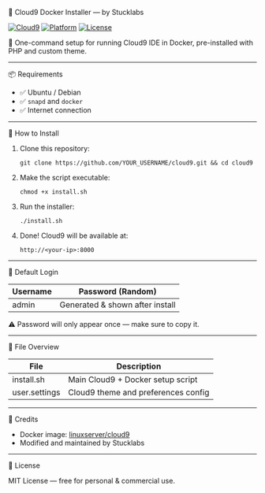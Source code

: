 🧠 Cloud9 Docker Installer — by Stucklabs

[![Cloud9](https://img.shields.io/badge/Cloud9-Docker-blue?logo=docker&style=flat-square)](https://hub.docker.com/r/linuxserver/cloud9)
[![Platform](https://img.shields.io/badge/Platform-Ubuntu%20%7C%20Debian-orange?style=flat-square)](#)
[![License](https://img.shields.io/badge/License-MIT-green?style=flat-square)](#)

🚀 One-command setup for running Cloud9 IDE in Docker, pre-installed with PHP and custom theme.

---

📦 Requirements

- ✅ Ubuntu / Debian
- ✅ `snapd` and `docker`
- ✅ Internet connection

---

🚀 How to Install

1. Clone this repository:

       git clone https://github.com/YOUR_USERNAME/cloud9.git && cd cloud9

2. Make the script executable:

       chmod +x install.sh

3. Run the installer:

       ./install.sh

4. Done! Cloud9 will be available at:

       http://<your-ip>:8000

---

🔐 Default Login

| Username | Password (Random) |
|----------|-------------------|
|   admin  | Generated & shown after install |

⚠️ Password will only appear once — make sure to copy it.

---

📁 File Overview

| File            | Description                            |
|-----------------|----------------------------------------|
|  install.sh     | Main Cloud9 + Docker setup script      |
|  user.settings  | Cloud9 theme and preferences config    |

---

🤝 Credits

- Docker image: [linuxserver/cloud9](https://hub.docker.com/r/linuxserver/cloud9)
- Modified and maintained by Stucklabs

---

📝 License

MIT License — free for personal & commercial use.
